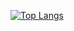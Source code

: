 [![Top Langs](https://github-readme-stats.vercel.app/api/top-langs/?username=felpsg&layout=compact)](https://github.com/felpsg/github-readme-stats) 
